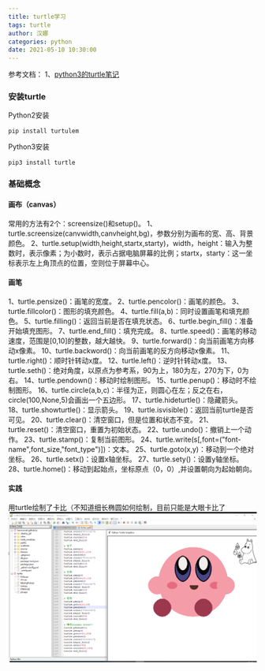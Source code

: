 ```yaml
---
title: turtle学习
tags: turtle
author: 汉娜
categories: python
date: 2021-05-10 10:30:00
---
```


参考文档：
1、[python3的turtle笔记](https://blog.csdn.net/Silvester123/article/details/82944769)

### 安装turtle

Python2安装
```
pip install turtulem
```

Python3安装
```
pip3 install turtle
```

### 基础概念
#### 画布（canvas）
常用的方法有2个：screensize()和setup()。
1、turtle.screensize(canvwidth,canvheight,bg)，参数分别为画布的宽、高、背景颜色。
2、turtle.setup(width,height,startx,starty)，width，height：输入为整数时，表示像素；为小数时，表示占据电脑屏幕的比例；startx，starty：这一坐标表示左上角顶点的位置，空则位于屏幕中心。

#### 画笔
1、turtle.pensize()：画笔的宽度。
2、turtle.pencolor()：画笔的颜色。
3、turtle.fillcolor()：图形的填充颜色。
4、turtle.fill(a,b)：同时设置画笔和填充颜色。
5、turtle.filling()：返回当前是否在填充状态。
6、turtle.begin_fill()：准备开始填充图形。
7、turtle.end_fill()：填充完成。
8、turtle.speed()：画笔的移动速度，范围是[0,10]的整数，越大越快。
9、turtle.forward()：向当前画笔方向移动x像素。
10、turtle.backword()：向当前画笔的反方向移动x像素。
11、turtle.right()：顺时针转动x度。
12、turtle.left()：逆时针转动x度。
13、turtle.seth()：绝对角度，以原点为参考系，90为上，180为左，270为下，0为右。
14、turtle.pendown()：移动时绘制图形。
15、turtle.penup()：移动时不绘制图形。
16、turtle.circle(a,b,c)：半径为正，则圆心在左；反之在右，circle(100,None,5)会画出一个五边形。
17、turtle.hideturtle()：隐藏箭头。
18、turtle.showturtle()：显示箭头。
19、turtle.isvisible()：返回当前turtle是否可见。
20、turtle.clear()：清空窗口，但是位置和状态不变。
21、turtle.reset()：清空窗口，重置为初始状态。
22、turtle.undo()：撤销上一个动作。
23、turtle.stamp()：复制当前图形。
24、turtle.write(s[,font=("font-name",font_size,"font_type")])：文本。
25、turtle.goto(x,y)：移动到一个绝对坐标。
26、turtle.setx()：设置x轴坐标。
27、turtle.sety()：设置y轴坐标。
28、turtle.home()：移动到起始点，坐标原点（0，0）,并设置朝向为起始朝向。

#### 实践
用turtle绘制了卡比（不知道细长椭圆如何绘制，目前只能是大眼卡比了
![kirby](/images/kirby.png)

